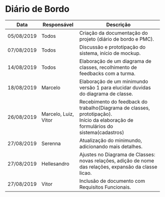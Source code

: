 # Diário de Bordo
|Data|Responsável|Descrição|
|----|-----------|---------|
|05/08/2019|Todos|Criação da documentação do projeto (diário de bordo e PMC).|
|07/08/2019|Todos|Discussão e prototipação do sistema, início de mockup.|
|14/08/2019|Todos|Elaboração de um diagrama de classes, recolhimento de feedbacks com a turma.|
|18/08/2019|Marcelo|Elaboração de um minimundo versão 1 para elucidar duvidas do diagrama de classe.|
|26/08/2019|Marcelo, Luiz, Vitor|Recebimento do feedback do trabalho(Diagrama de classes, prototipação).<br> Início da elaboração de formulários do sistema(cadastros)|
|27/08/2019|Serenna|Atualização do minimundo, adicionando mais detalhes.|
|27/08/2019|Hellesandro|Ajustes no Diagrama de Classes: novas relações, adição de nome das relações, expansão da classe licao.|
|27/08/2019|Vitor|Inclusão de documento com Requisitos Funcionais.|
